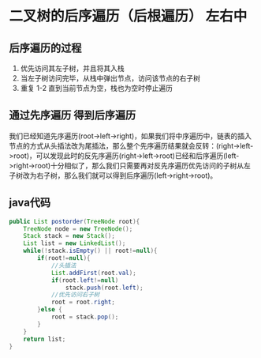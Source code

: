 # 二叉树的后序遍历（后根遍历） 左右中
## 后序遍历的过程
1. 优先访问其左子树，并且将其入栈
2. 当左子树访问完毕，从栈中弹出节点，访问该节点的右子树
3. 重复 1-2 直到当前节点为空，栈也为空时停止遍历
## 通过先序遍历 得到后序遍历
我们已经知道先序遍历(root->left->right)，如果我们将中序遍历中，链表的插入节点的方式从头插法改为尾插法，那么整个先序遍历结果就会反转：(right->left->root)，可以发现此时的反先序遍历(right->left->root)已经和后序遍历(left->right->root)十分相似了，那么我们只需要再对反先序遍历优先访问的子树从左子树改为右子树，那么我们就可以得到后序遍历(left->right->root)。
## java代码
```java
public List postorder(TreeNode root){
    TreeNode node = new TreeNode();
    Stack stack = new Stack();
    List list = new LinkedList();
    while(!stack.isEmpty() || root!=null){
        if(root!=null){
            //头插法
            List.addFirst(root.val);
            if(root.left!=null)
                stack.push(root.left);
            //优先访问右子树
            root = root.right;
        }else {
            root = stack.pop();
        }
    }
    return list;
}
```